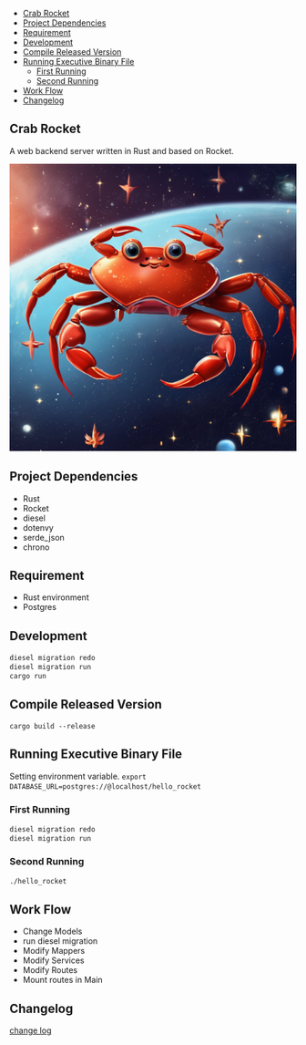 - [Crab Rocket](#crab-rocket)
- [Project Dependencies](#project-dependencies)
- [Requirement](#requirement)
- [Development](#development)
- [Compile Released Version](#compile-released-version)
- [Running Executive Binary File](#running-executive-binary-file)
  - [First Running](#first-running)
  - [Second Running](#second-running)
- [Work Flow](#work-flow)
- [Changelog](#changelog)

## Crab Rocket

A web backend server written in Rust and based on Rocket.

![crab_rocket](./assets/crab,super_moden_rocket,_fast_and_complex,_in_the_universe,_full_of_stars,_delightful.png)

## Project Dependencies

- Rust
- Rocket
- diesel
- dotenvy
- serde_json
- chrono

## Requirement

- Rust environment
- Postgres

## Development

```shell
diesel migration redo
diesel migration run
cargo run
```

## Compile Released Version

```shell
cargo build --release
```

## Running Executive Binary File

Setting environment variable.
`export DATABASE_URL=postgres://@localhost/hello_rocket`

### First Running

```shell
diesel migration redo
diesel migration run
```

### Second Running

```shell
./hello_rocket
```

## Work Flow

- Change Models
- run diesel migration
- Modify Mappers
- Modify Services
- Modify Routes
- Mount routes in Main

## Changelog

[change log](./CHANGELOG.md)
